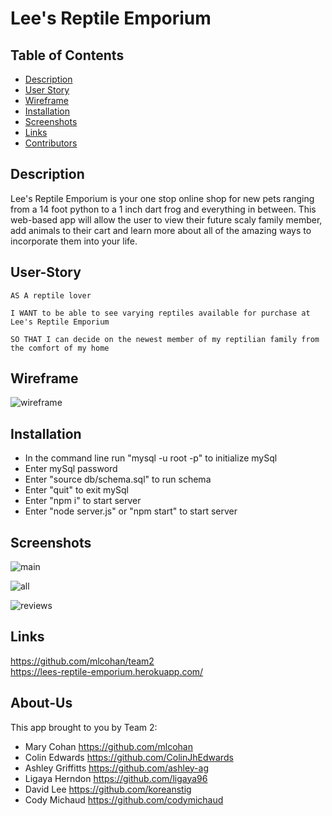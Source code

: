# Lee's Reptile Emporium

## Table of Contents
* [Description](#description)
* [User Story](#User-Story)
* [Wireframe](#wireframe)
* [Installation](#installation)
* [Screenshots](#screenshots)
* [Links](#links)
* [Contributors](#Contributors)

## Description

Lee's Reptile Emporium is your one stop online shop for new pets ranging from a 14 foot python to a 1 inch dart frog and everything in between. This web-based app will allow the user to view their future scaly family member, add animals to their cart and learn more about all of the amazing ways to incorporate them into your life.

## User-Story

    AS A reptile lover

    I WANT to be able to see varying reptiles available for purchase at Lee's Reptile Emporium

    SO THAT I can decide on the newest member of my reptilian family from the comfort of my home

## Wireframe

![wireframe](https://user-images.githubusercontent.com/38632935/113807933-dc3e9e80-9719-11eb-953d-eaafc6f90b10.png)


## Installation

* In the command line run "mysql -u root -p" to initialize mySql
* Enter mySql password
* Enter "source db/schema.sql" to run schema
* Enter "quit" to exit mySql
* Enter "npm i" to start server
* Enter "node server.js" or "npm start" to start server


## Screenshots
![main](https://user-images.githubusercontent.com/69485203/113809492-178e9c80-971d-11eb-994e-e1047834f291.png)

![all](https://user-images.githubusercontent.com/69485203/113809586-50c70c80-971d-11eb-99cb-ad40fef64e70.png)

![reviews](https://user-images.githubusercontent.com/69485203/113809605-59b7de00-971d-11eb-9b9d-d9157ee0d1b2.png)


## Links

https://github.com/mlcohan/team2<br>
https://lees-reptile-emporium.herokuapp.com/

## About-Us

This app brought to you by Team 2:
* Mary Cohan https://github.com/mlcohan
* Colin Edwards https://github.com/ColinJhEdwards
* Ashley Griffitts https://github.com/ashley-ag
* Ligaya Herndon https://github.com/ligaya96
* David Lee https://github.com/koreanstig
* Cody Michaud https://github.com/codymichaud

